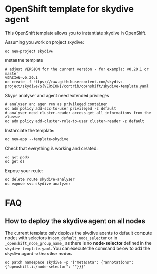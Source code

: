 # OpenShift template for skydive agent

This OpenShift template allows you to instantiate skydive in OpenShift.

Assuming you work on project skydive:

```
oc new-project skydive
```

Install the template

```
# adjust VERSION for the current version - for example: v0.20.1 or master
VERSION=v0.20.1
oc create -f https://raw.githubusercontent.com/skydive-project/skydive/${VERSION}/contrib/openshift/skydive-template.yaml
```

Skype analyser and agent need  extended  privileges

```
# analyser and agen run as privileged container
oc adm policy add-scc-to-user privileged -z default
# analyser need cluster-reader access get all informations from the cluster
oc adm policy add-cluster-role-to-user cluster-reader -z default
```

Instanciate the template:

```
oc new-app --template=skydive
```

Check that everything is working and created:

```
oc get pods
oc get ds
```

Expose your route:

```
oc delete route skydive-analyzer
oc expose svc skydive-analyzer
```

# FAQ

## How to deploy the skydive agent on all nodes

The current template only deploys the skydive agents to default compute nodes with selectors in `osm_default_node_selector` or in  `_openshift_node_group_name_` as there is no **node-selector** defined in the `skydive-template.yaml`.
You can execute the command below to add the skydive agent to the other nodes.

`oc patch namespace skydive -p '{"metadata": {"annotations": {"openshift.io/node-selector": ""}}}'`
